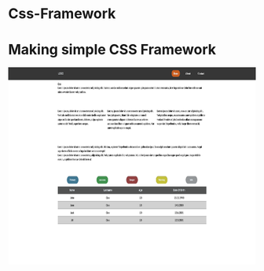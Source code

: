 # Css-Framework
<h1>Making simple CSS Framework</h1>

 <img src="Css-Framework.png" width="900" height="400" alt="CSS logo"> 
 
 
